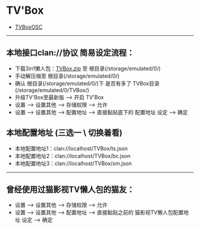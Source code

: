 # TV'Box
* [TVBoxOSC](https://github.com/CatVodTVOfficial/TVBoxOSC)

---
## 本地接口clan://协议 简易设定流程：
* 下载3in1懒人包：[TVBox.zip](https://github.com/YuanHsing/freed/raw/master/TVBox/%E6%9C%AC%E5%9C%B0%E5%8D%8F%E8%AE%AEclan%E6%87%92%E4%BA%BA%E5%8C%85/TVBox.zip) 至 根目录(/storage/emulated/0/)
* 手动解压缩至 根目录(/storage/emulated/0/)
* 确认 根目录(/storage/emulated/0/)下 是否有多了 TVBox目录(/storage/emulated/0/TVBox/)
* 升级TV'Box至最新版 --> 开启 TV'Box
* 设置 --> 设置其他 --> 存储权限 --> 允许
* 设置 --> 设置其他  --> 配置地址 --> 直接黏贴底下的 配置地址 设定 --> 确定

## 本地配置地址 (三选一 \ 切换着看)
* 本地配置地址1：clan://localhost/TVBox/ts.json
* 本地配置地址2：clan://localhost/TVBox/bc.json
* 本地配置地址3：clan://localhost/TVBox/xm.json

---

## 曾经使用过猫影视TV懒人包的猫友：
* 设置 --> 设置其他 --> 存储权限 --> 允许
* 设置 --> 设置其他  --> 配置地址 --> 直接黏贴之前的 猫影视TV懒人包配置地址 设定 --> 确定
